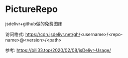 # PictureRepo

jsdelivr+github做的免费图床

访问格式: https://cdn.jsdelivr.net/gh/<username\>/<repo-name\>@<version\>/<path\>

参考: https://bili33.top/2020/02/08/jsDelivr-Usage/
